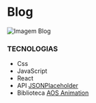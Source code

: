 # Blog 

![Imagem Blog](/src/img/blog.png)

### TECNOLOGIAS 

- Css
- JavaScript
- React
- API [JSONPlaceholder](https://jsonplaceholder.typicode.com/)
- Biblioteca [AOS Animation](https://michalsnik.github.io/aos/)